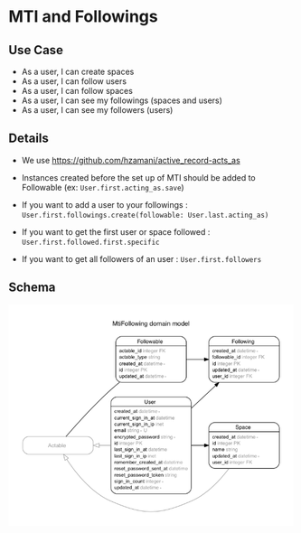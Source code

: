 # MTI and Followings

## Use Case

- As a user, I can create spaces
- As a user, I can follow users
- As a user, I can follow spaces
- As a user, I can see my followings (spaces and users)
- As a user, I can see my followers (users)


## Details

- We use https://github.com/hzamani/active_record-acts_as
- Instances created before the set up of MTI should be added to Followable (ex: `User.first.acting_as.save`)
- If you want to add a user to your followings :
`User.first.followings.create(followable: User.last.acting_as)`
- If you want to get the first user or space followed :
`User.first.followed.first.specific`

- If you want to get all followers of an user : `User.first.followers`

## Schema

![](erd.png)